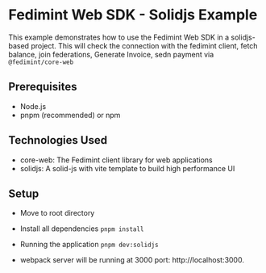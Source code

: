 # Fedimint Web SDK - Solidjs Example

This example demonstrates how to use the Fedimint Web SDK in a solidjs-based project. This will check the connection with the fedimint client, fetch balance, join federations, Generate Invoice, sedn payment via `@fedimint/core-web`

## Prerequisites

- Node.js
- pnpm (recommended) or npm

## Technologies Used

- core-web: The Fedimint client library for web applications
- solidjs: A solid-js with vite template to build high performance UI

## Setup

- Move to root directory

- Install all dependencies
  `pnpm install`

- Running the application
  `pnpm dev:solidjs`

- webpack server will be running at 3000 port: http://localhost:3000.
